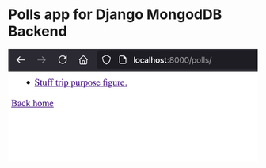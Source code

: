 
Polls app for Django MongodDB Backend
======================================

![screenshot.png](screenshot.png)

